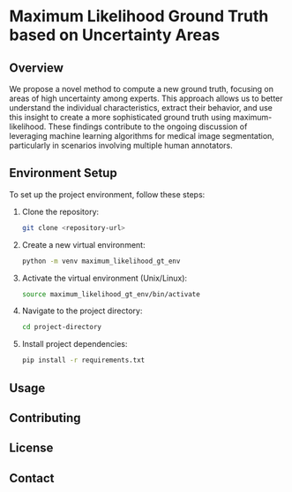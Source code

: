 # Maximum Likelihood Ground Truth based on Uncertainty Areas

## Overview

We propose a novel method to compute a new ground truth, focusing on areas of high uncertainty among experts.
This approach allows us to better understand the individual characteristics, extract their behavior, and use 
this insight to create a more sophisticated ground truth using maximum-likelihood. 
These findings contribute to the ongoing discussion of leveraging machine learning algorithms for medical image 
segmentation, particularly in scenarios involving multiple human annotators.

## Environment Setup

To set up the project environment, follow these steps:

1. Clone the repository:

   ```bash
   git clone <repository-url>

2. Create a new virtual environment:

   ```bash
   python -m venv maximum_likelihood_gt_env

3. Activate the virtual environment (Unix/Linux):

   ```bash
   source maximum_likelihood_gt_env/bin/activate
   
5. Navigate to the project directory:

   ```bash
   cd project-directory
   
7. Install project dependencies:

   ```bash
   pip install -r requirements.txt

## Usage


## Contributing


## License


## Contact

   

